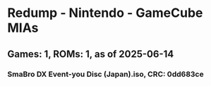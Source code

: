 # Redump - Nintendo - GameCube MIAs
## Games: 1, ROMs: 1, as of 2025-06-14

### SmaBro DX Event-you Disc (Japan).iso, CRC: 0dd683ce
